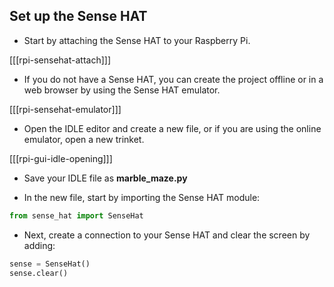 ## Set up the Sense HAT

+ Start by attaching the Sense HAT to your Raspberry Pi.

[[[rpi-sensehat-attach]]]

+ If you do not have a Sense HAT, you can create the project offline or in a web browser by using the Sense HAT emulator.

[[[rpi-sensehat-emulator]]]

+ Open the IDLE editor and create a new file, or if you are using the online emulator, open a new trinket.

[[[rpi-gui-idle-opening]]]

+ Save your IDLE file as **marble_maze.py**

+ In the new file, start by importing the Sense HAT module:

```python
from sense_hat import SenseHat
```

+ Next, create a connection to your Sense HAT and clear the screen by adding:

```python
sense = SenseHat()
sense.clear()
```
